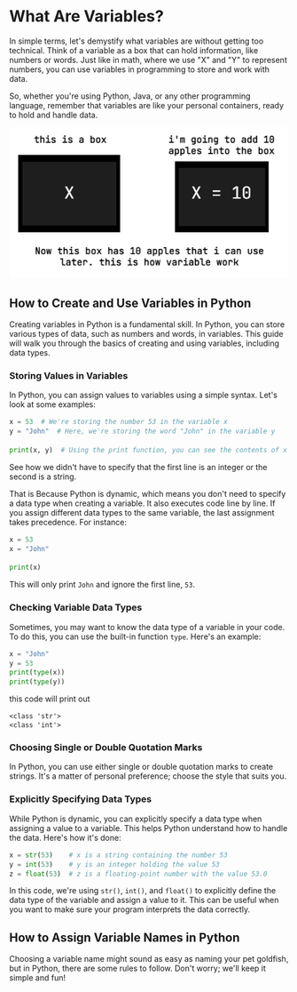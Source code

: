 # What Are Variables?

In simple terms, let's demystify what variables are without getting too technical. Think of a variable as a box that can hold information, like numbers or words. Just like in math, where we use "X" and "Y" to represent numbers, you can use variables in programming to store and work with data.

So, whether you're using Python, Java, or any other programming language, remember that variables are like your personal containers, ready to hold and handle data.

<div style="text-align:center;">
    <img src="../../../Assets/Python%20Tutorial/Basic%20Python%20Syntax/Var-Example.webp" alt="Variable Example">
</div>

## How to Create and Use Variables in Python

Creating variables in Python is a fundamental skill. In Python, you can store various types of data, such as numbers and words, in variables. This guide will walk you through the basics of creating and using variables, including data types.

### Storing Values in Variables

In Python, you can assign values to variables using a simple syntax. Let's look at some examples:

```python
x = 53  # We're storing the number 53 in the variable x
y = "John"  # Here, we're storing the word "John" in the variable y

print(x, y)  # Using the print function, you can see the contents of x and y.
```

See how we didn't have to specify that the first line is an integer or the second is a string.

That is Because Python is dynamic, which means you don't need to specify a data type when creating a variable. It also executes code line by line. If you assign different data types to the same variable, the last assignment takes precedence. For instance:

```python
x = 53
x = "John"

print(x)
```

This will only print `John` and ignore the first line, `53`.

### Checking Variable Data Types

Sometimes, you may want to know the data type of a variable in your code. To do this, you can use the built-in function `type`. Here's an example:

```python
x = "John"
y = 53
print(type(x))
print(type(y))
```

this code will print out

```terminal
<class 'str'>
<class 'int'>
```

### Choosing Single or Double Quotation Marks

In Python, you can use either single or double quotation marks to create strings. It's a matter of personal preference; choose the style that suits you.

### Explicitly Specifying Data Types

While Python is dynamic, you can explicitly specify a data type when assigning a value to a variable. This helps Python understand how to handle the data. Here's how it's done:

```python
x = str(53)    # x is a string containing the number 53
y = int(53)    # y is an integer holding the value 53
z = float(53)  # z is a floating-point number with the value 53.0
```

In this code, we're using `str()`, `int()`, and `float()` to explicitly define the data type of the variable and assign a value to it. This can be useful when you want to make sure your program interprets the data correctly.

## How to Assign Variable Names in Python

Choosing a variable name might sound as easy as naming your pet goldfish, but in Python, there are some rules to follow. Don't worry; we'll keep it simple and fun!
